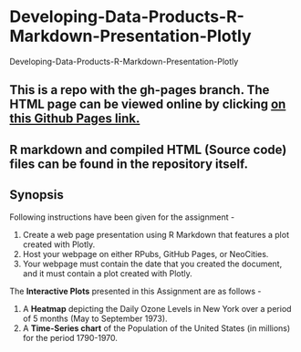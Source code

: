 # Developing-Data-Products-R-Markdown-Presentation-Plotly
Developing-Data-Products-R-Markdown-Presentation-Plotly

## This is a repo with the gh-pages branch. The HTML page can be viewed online by clicking [on this Github Pages link.](https://aniruddhachakraborty.github.io/Developing-Data-Products-R-Markdown-Presentation-Plotly/Plotly.html)

## R markdown and compiled HTML (Source code) files can be found in the repository itself.

## Synopsis

Following instructions have been given for the assignment -   

1. Create a web page presentation using R Markdown that features a plot created with Plotly.  
2. Host your webpage on either RPubs, GitHub Pages, or NeoCities.   
3. Your webpage must contain the date that you created the document, and it must contain a plot created with Plotly.

The **Interactive Plots** presented in this Assignment are as follows -

1. A **Heatmap** depicting the Daily Ozone Levels in New York over a period of 5 months (May to September 1973).
2. A **Time-Series chart** of the Population of the United States (in millions) for the period 1790-1970.
